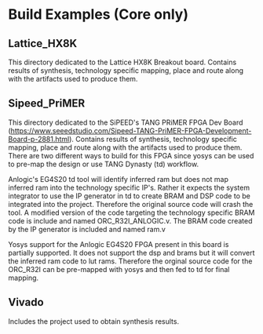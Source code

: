 # Build Examples (Core only)

## Lattice_HX8K
This directory dedicated to the Lattice HX8K Breakout board. Contains results of synthesis, technology specific mapping, place and route along with the artifacts used to produce them. 

## Sipeed_PriMER
This directory dedicated to the SiPEED's TANG PRiMER FPGA Dev Board (https://www.seeedstudio.com/Sipeed-TANG-PriMER-FPGA-Development-Board-p-2881.html). Contains results of synthesis, technology specific mapping, place and route along with the artifacts used to produce them. There are two different ways to build for this FPGA since yosys can be used to pre-map the design or use TANG Dynasty (td) workflow. 

Anlogic's EG4S20 td tool will identify inferred ram but does not map inferred ram into the technology specific IP's. Rather it expects the system integrator to use the IP generator in td to create BRAM and DSP code to be integrated into the project. Therefore the original source code will crash the tool. A modified version of the code targeting the technology specific BRAM code is include and named ORC_R32I_ANLOGIC.v. The BRAM code created by the IP generator is included and named ram.v

Yosys support for the Anlogic EG4S20 FPGA present in this board is partially supported. It does not support the dsp and brams but it will convert the inferred ram code to lut rams. Therefore the orginal source code for the ORC_R32I can be pre-mapped with yosys and then fed to td for final mapping.

## Vivado
Includes the project used to obtain synthesis results.
